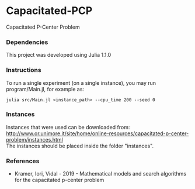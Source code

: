 # Capacitated-PCP
Capacitated P-Center Problem

### Dependencies
This project was developed using Julia 1.1.0

### Instructions
To run a single experiment (on a single instance), you may run program/Main.jl, for example as:

```
julia src/Main.jl <instance_path> --cpu_time 200 --seed 0
```

### Instances

Instances that were used can be downloaded from: http://www.or.unimore.it/site/home/online-resources/capacitated-p-center-problem/instances.html  
The instances should be placed inside the folder "instances".

### References
- Kramer, Iori, Vidal - 2019 - Mathematical models and search algorithms for the capacitated p-center problem
